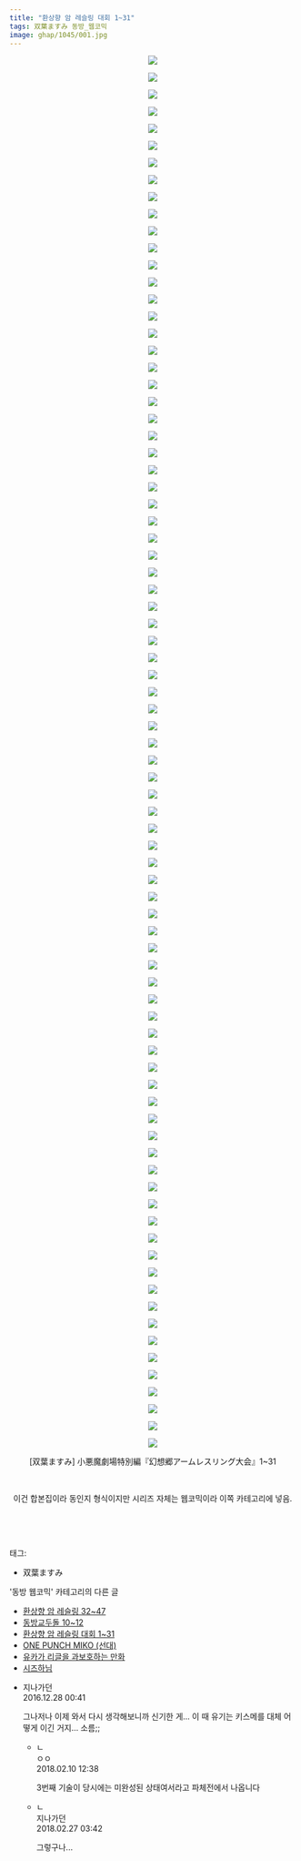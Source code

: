 ```yaml
---
title: "환상향 암 레슬링 대회 1~31"
tags: 双葉ますみ 동방_웹코믹
image: ghap/1045/001.jpg
---
```

<div class="article">
<p style="text-align: center; clear: none; float: none;"><img src="{{ site.nasurl }}/ghap/1045/001.jpg"/></p>
<p style="text-align: center; clear: none; float: none;"><img src="{{ site.nasurl }}/ghap/1045/002.jpg"/></p>
<p style="text-align: center; clear: none; float: none;"><img src="{{ site.nasurl }}/ghap/1045/003.jpg"/></p>
<p style="text-align: center; clear: none; float: none;"><img src="{{ site.nasurl }}/ghap/1045/004.jpg"/></p>
<p style="text-align: center; clear: none; float: none;"><img src="{{ site.nasurl }}/ghap/1045/005.jpg"/></p>
<p style="text-align: center; clear: none; float: none;"><img src="{{ site.nasurl }}/ghap/1045/006.jpg"/></p>
<p style="text-align: center; clear: none; float: none;"><img src="{{ site.nasurl }}/ghap/1045/007.jpg"/></p>
<p style="text-align: center; clear: none; float: none;"><img src="{{ site.nasurl }}/ghap/1045/008.jpg"/></p>
<p style="text-align: center; clear: none; float: none;"><img src="{{ site.nasurl }}/ghap/1045/009.jpg"/></p>
<p style="text-align: center; clear: none; float: none;"><img src="{{ site.nasurl }}/ghap/1045/010.jpg"/></p>
<p style="text-align: center; clear: none; float: none;"><img src="{{ site.nasurl }}/ghap/1045/011.jpg"/></p>
<p style="text-align: center; clear: none; float: none;"><img src="{{ site.nasurl }}/ghap/1045/012.jpg"/></p>
<p style="text-align: center; clear: none; float: none;"><img src="{{ site.nasurl }}/ghap/1045/013.jpg"/></p>
<p style="text-align: center; clear: none; float: none;"><img src="{{ site.nasurl }}/ghap/1045/014.jpg"/></p>
<p style="text-align: center; clear: none; float: none;"><img src="{{ site.nasurl }}/ghap/1045/015.jpg"/></p>
<p style="text-align: center; clear: none; float: none;"><img src="{{ site.nasurl }}/ghap/1045/016.jpg"/></p>
<p style="text-align: center; clear: none; float: none;"><img src="{{ site.nasurl }}/ghap/1045/017.jpg"/></p>
<p style="text-align: center; clear: none; float: none;"><img src="{{ site.nasurl }}/ghap/1045/018.jpg"/></p>
<p style="text-align: center; clear: none; float: none;"><img src="{{ site.nasurl }}/ghap/1045/019.jpg"/></p>
<p style="text-align: center; clear: none; float: none;"><img src="{{ site.nasurl }}/ghap/1045/020.jpg"/></p>
<p style="text-align: center; clear: none; float: none;"><img src="{{ site.nasurl }}/ghap/1045/021.jpg"/></p>
<p style="text-align: center; clear: none; float: none;"><img src="{{ site.nasurl }}/ghap/1045/022.jpg"/></p>
<p style="text-align: center; clear: none; float: none;"><img src="{{ site.nasurl }}/ghap/1045/023.jpg"/></p>
<p style="text-align: center; clear: none; float: none;"><img src="{{ site.nasurl }}/ghap/1045/024.jpg"/></p>
<p style="text-align: center; clear: none; float: none;"><img src="{{ site.nasurl }}/ghap/1045/025.jpg"/></p>
<p style="text-align: center; clear: none; float: none;"><img src="{{ site.nasurl }}/ghap/1045/026.jpg"/></p>
<p style="text-align: center; clear: none; float: none;"><img src="{{ site.nasurl }}/ghap/1045/027.jpg"/></p>
<p style="text-align: center; clear: none; float: none;"><img src="{{ site.nasurl }}/ghap/1045/028.jpg"/></p>
<p style="text-align: center; clear: none; float: none;"><img src="{{ site.nasurl }}/ghap/1045/029.jpg"/></p>
<p style="text-align: center; clear: none; float: none;"><img src="{{ site.nasurl }}/ghap/1045/030.jpg"/></p>
<p style="text-align: center; clear: none; float: none;"><img src="{{ site.nasurl }}/ghap/1045/031.jpg"/></p>
<p style="text-align: center; clear: none; float: none;"><img src="{{ site.nasurl }}/ghap/1045/032.jpg"/></p>
<p style="text-align: center; clear: none; float: none;"><img src="{{ site.nasurl }}/ghap/1045/033.jpg"/></p>
<p style="text-align: center; clear: none; float: none;"><img src="{{ site.nasurl }}/ghap/1045/034.jpg"/></p>
<p style="text-align: center; clear: none; float: none;"><img src="{{ site.nasurl }}/ghap/1045/035.jpg"/></p>
<p style="text-align: center; clear: none; float: none;"><img src="{{ site.nasurl }}/ghap/1045/036.jpg"/></p>
<p style="text-align: center; clear: none; float: none;"><img src="{{ site.nasurl }}/ghap/1045/037.jpg"/></p>
<p style="text-align: center; clear: none; float: none;"><img src="{{ site.nasurl }}/ghap/1045/038.jpg"/></p>
<p style="text-align: center; clear: none; float: none;"><img src="{{ site.nasurl }}/ghap/1045/039.jpg"/></p>
<p style="text-align: center; clear: none; float: none;"><img src="{{ site.nasurl }}/ghap/1045/040.jpg"/></p>
<p style="text-align: center; clear: none; float: none;"><img src="{{ site.nasurl }}/ghap/1045/041.jpg"/></p>
<p style="text-align: center; clear: none; float: none;"><img src="{{ site.nasurl }}/ghap/1045/042.jpg"/></p>
<p style="text-align: center; clear: none; float: none;"><img src="{{ site.nasurl }}/ghap/1045/043.jpg"/></p>
<p style="text-align: center; clear: none; float: none;"><img src="{{ site.nasurl }}/ghap/1045/044.jpg"/></p>
<p style="text-align: center; clear: none; float: none;"><img src="{{ site.nasurl }}/ghap/1045/045.jpg"/></p>
<p style="text-align: center; clear: none; float: none;"><img src="{{ site.nasurl }}/ghap/1045/046.jpg"/></p>
<p style="text-align: center; clear: none; float: none;"><img src="{{ site.nasurl }}/ghap/1045/047.jpg"/></p>
<p style="text-align: center; clear: none; float: none;"><img src="{{ site.nasurl }}/ghap/1045/048.jpg"/></p>
<p style="text-align: center; clear: none; float: none;"><img src="{{ site.nasurl }}/ghap/1045/049.jpg"/></p>
<p style="text-align: center; clear: none; float: none;"><img src="{{ site.nasurl }}/ghap/1045/050.jpg"/></p>
<p style="text-align: center; clear: none; float: none;"><img src="{{ site.nasurl }}/ghap/1045/051.jpg"/></p>
<p style="text-align: center; clear: none; float: none;"><img src="{{ site.nasurl }}/ghap/1045/052.jpg"/></p>
<p style="text-align: center; clear: none; float: none;"><img src="{{ site.nasurl }}/ghap/1045/053.jpg"/></p>
<p style="text-align: center; clear: none; float: none;"><img src="{{ site.nasurl }}/ghap/1045/054.jpg"/></p>
<p style="text-align: center; clear: none; float: none;"><img src="{{ site.nasurl }}/ghap/1045/055.jpg"/></p>
<p style="text-align: center; clear: none; float: none;"><img src="{{ site.nasurl }}/ghap/1045/056.jpg"/></p>
<p style="text-align: center; clear: none; float: none;"><img src="{{ site.nasurl }}/ghap/1045/057.jpg"/></p>
<p style="text-align: center; clear: none; float: none;"><img src="{{ site.nasurl }}/ghap/1045/058.jpg"/></p>
<p style="text-align: center; clear: none; float: none;"><img src="{{ site.nasurl }}/ghap/1045/059.jpg"/></p>
<p style="text-align: center; clear: none; float: none;"><img src="{{ site.nasurl }}/ghap/1045/060.jpg"/></p>
<p style="text-align: center; clear: none; float: none;"><img src="{{ site.nasurl }}/ghap/1045/061.jpg"/></p>
<p style="text-align: center; clear: none; float: none;"><img src="{{ site.nasurl }}/ghap/1045/062.jpg"/></p>
<p style="text-align: center; clear: none; float: none;"><img src="{{ site.nasurl }}/ghap/1045/063.jpg"/></p>
<p style="text-align: center; clear: none; float: none;"><img src="{{ site.nasurl }}/ghap/1045/064.jpg"/></p>
<p style="text-align: center; clear: none; float: none;"><img src="{{ site.nasurl }}/ghap/1045/065.jpg"/></p>
<p style="text-align: center; clear: none; float: none;"><img src="{{ site.nasurl }}/ghap/1045/066.jpg"/></p>
<p style="text-align: center; clear: none; float: none;"><img src="{{ site.nasurl }}/ghap/1045/067.jpg"/></p>
<p style="text-align: center; clear: none; float: none;"><img src="{{ site.nasurl }}/ghap/1045/068.jpg"/></p>
<p style="text-align: center; clear: none; float: none;"><img src="{{ site.nasurl }}/ghap/1045/069.jpg"/></p>
<p style="text-align: center; clear: none; float: none;"><img src="{{ site.nasurl }}/ghap/1045/070.jpg"/></p>
<p style="text-align: center; clear: none; float: none;"><img src="{{ site.nasurl }}/ghap/1045/071.jpg"/></p>
<p style="text-align: center; clear: none; float: none;"><img src="{{ site.nasurl }}/ghap/1045/072.jpg"/></p>
<p style="text-align: center; clear: none; float: none;"><img src="{{ site.nasurl }}/ghap/1045/073.jpg"/></p>
<p style="text-align: center; clear: none; float: none;"><img src="{{ site.nasurl }}/ghap/1045/074.jpg"/></p>
<p style="text-align: center; clear: none; float: none;"><img src="{{ site.nasurl }}/ghap/1045/075.jpg"/></p>
<p style="text-align: center; clear: none; float: none;"><img src="{{ site.nasurl }}/ghap/1045/076.jpg"/></p>
<p style="text-align: center; clear: none; float: none;"><img src="{{ site.nasurl }}/ghap/1045/077.jpg"/></p>
<p style="text-align: center; clear: none; float: none;"><img src="{{ site.nasurl }}/ghap/1045/078.jpg"/></p>
<p style="text-align: center; clear: none; float: none;"><img src="{{ site.nasurl }}/ghap/1045/079.jpg"/></p>
<p style="text-align: center; clear: none; float: none;"><img src="{{ site.nasurl }}/ghap/1045/080.jpg"/></p>
<p style="text-align: center; clear: none; float: none;"><img src="{{ site.nasurl }}/ghap/1045/081.jpg"/></p>
<p style="text-align: center; clear: none; float: none;"><img src="{{ site.nasurl }}/ghap/1045/082.jpg"/></p>
<p style="text-align: center; clear: none; float: none;">[双葉ますみ] 小悪魔劇場特別編『幻想郷アームレスリング大会』1~31</p>
<p style="text-align: center; clear: none; float: none;"><br/></p>
<p style="text-align: center; clear: none; float: none;">이건 합본집이라 동인지 형식이지만 시리즈 자체는 웹코믹이라 이쪽 카테고리에 넣음.</p>
<p style="text-align: center; clear: none; float: none;"><br/></p>
<p><br/></p>
</div><div class="tagTrail">
<p>태그: </p>
<ul>
<li>双葉ますみ</li>
</ul>
</div><div class="another">
<p>'동방 웹코믹' 카테고리의 다른 글</p>
<ul>
<li><a href="/2016-07-24-ghap_1060">환상향 암 레슬링 32~47</a></li>
<li><a href="/2016-07-24-ghap_1055">동방교두돌 10~12</a></li>
<li><a href="/2016-07-23-ghap_1045">환상향 암 레슬링 대회 1~31</a></li>
<li><a href="/2016-07-23-ghap_1028">ONE PUNCH MIKO (선대)</a></li>
<li><a href="/2016-07-23-ghap_1027">유카가 리글을 과보호하는 만화</a></li>
<li><a href="/2016-07-22-ghap_1006">시즈하님</a></li>
</ul>
</div><div class="cb_module cb_fluid">
<div class="cb_wrt cb_profile">
<div class="comment">
<ul>
<li class="cb_thumb_off" id="comment14878405">
<div class="cb_comment_area">
<div class="cb_info_area">
<div class="cb_section">
<span class="cb_nick_name">지나가던</span>
</div>
<div class="cb_section">
<span class="cb_date">2016.12.28 00:41 </span>
</div>
</div>
<div class="cb_dsc_comment">
<p class="cb_dsc">
											그나저나 이제 와서 다시 생각해보니까 신기한 게... 이 때 유기는 키스메를 대체 어떻게 이긴 거지... 소름;;
										</p>
</div>
<ul>
<li class="cb_thumb_off" id="comment15196692">
<span class="cb_bu_subnode">ㄴ</span>
<div class="cb_comment_area">
<div class="cb_info_area">
<div class="cb_section">
<span class="cb_nick_name">ㅇㅇ</span>
</div>
<div class="cb_section">
<span class="cb_date">2018.02.10 12:38 </span>
</div>
</div>
<div class="cb_dsc_comment">
<p class="cb_dsc">
																3번째 기술이 당시에는 미완성된 상태여서라고 파체전에서 나옵니다
															</p>
</div>
</div>
</li>
<li class="cb_thumb_off" id="comment15207726">
<span class="cb_bu_subnode">ㄴ</span>
<div class="cb_comment_area">
<div class="cb_info_area">
<div class="cb_section">
<span class="cb_nick_name">지나가던</span>
</div>
<div class="cb_section">
<span class="cb_date">2018.02.27 03:42 </span>
</div>
</div>
<div class="cb_dsc_comment">
<p class="cb_dsc">
																그렇구나...
															</p>
</div>
</div>
</li>
</ul>
</div></li>
</ul>
</div>
</div><!-- commentList close -->
</div>
<br/>
<p id="refer"></p>
<br/>
